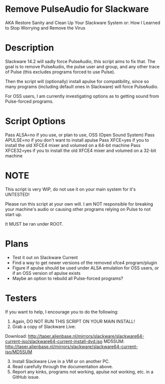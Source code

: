 # Remove PulseAudio for Slackware

AKA Restore Sanity and Clean Up Your Slackware System or: How I Learned to Stop Worrying and Remove the Virus

# Description

Slackware 14.2 will sadly force PulseAudio, this script aims to fix that. The goal is to remove PulseAudio, the pulse user and group, and any other trace of Pulse (this excludes programs forced to use Pulse).

Then the script will (optionally) install apulse for compatibility, since so many programs (including default ones in Slackware) will force PulseAudio.

For OSS users, I am currently investigating options as to getting sound from Pulse-forced programs.

# Script Options

Pass ALSA=no if you use, or plan to use, OSS (Open Sound System)
Pass APULSE=no if you don't want to install apulse
Pass XFCE=yes if you to install the old XFCE4 mixer and volumed on a 64-bit machine
Pass XFCE32=yes if you to install the old XFCE4 mixer and volumed on a 32-bit machine

# NOTE 

This script is very WIP, do not use it on your main system for it's UNTESTED!

Please run this script at your own will. I am NOT responsible for breaking your machine's audio or causing other programs relying on Pulse to not start up.

It MUST be ran under ROOT.

# Plans

- Test it out on Slackware Current
- Find a way to get newer versions of the removed xfce4 program/plugin
- Figure if apulse should be used under ALSA emulation for OSS users, or if an OSS version of apulse exists
- Maybe an option to rebuild all Pulse-forced programs?

# Testers

If you want to help, I encourage you to do the following:

1) Again, DO NOT RUN THIS SCRIPT ON YOUR MAIN INSTALL!
2) Grab a copy of Slackware Live:

Download: http://taper.alienbase.nl/mirrors/slackware/slackware64-current-iso/slackware64-current-install-dvd.iso 
MD5SUM: http://taper.alienbase.nl/mirrors/slackware/slackware64-current-iso/MD5SUM

3) Install Slackware Live in a VM or on another PC.
4) Read carefully through the documentation above.
5) Report any kinks, programs not working, apulse not working, etc. in a GitHub issue.
